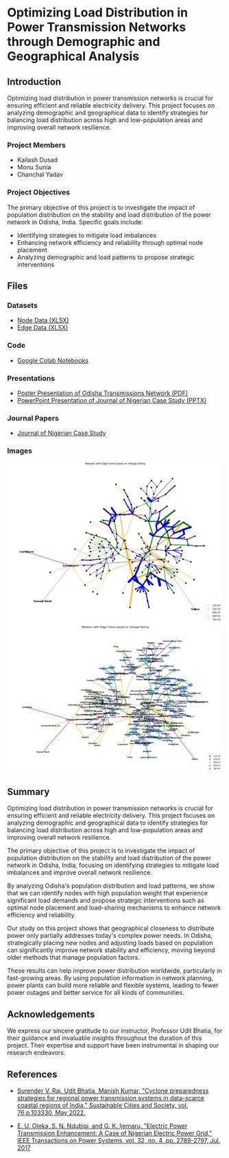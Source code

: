 # Optimizing Load Distribution in Power Transmission Networks through Demographic and Geographical Analysis

## Introduction 

Optimizing load distribution in power transmission networks is crucial for ensuring efficient and reliable electricity delivery. This project focuses on analyzing demographic and geographical data to identify strategies for balancing load distribution across high and low-population areas and improving overall network resilience.

### Project Members

- Kailash Dusad
- Monu Sunia
- Chanchal Yadav

### Project Objectives

The primary objective of this project is to investigate the impact of population distribution on the stability and load distribution of the power network in Odisha, India. Specific goals include:

- Identifying strategies to mitigate load imbalances
- Enhancing network efficiency and reliability through optimal node placement
- Analyzing demographic and load patterns to propose strategic interventions

## Files

### Datasets

- [Node Data (XLSX)](https://github.com/KailashDusad/Odisha-Power-transmission-network/blob/main/Node.xlsx)
- [Edge Data (XLSX)](https://github.com/KailashDusad/Odisha-Power-transmission-network/blob/main/Edge.xlsx)

### Code

- [Google Colab Notebooks](https://github.com/KailashDusad/Odisha-Power-transmission-network/blob/main/Odisha_Power_Transmission_Network.ipynb)

### Presentations

- [Poster Presentation of Odisha Transmissions Network (PDF)](https://github.com/KailashDusad/Odisha-Power-transmission-network/blob/main/Poster%20Presentation.pdf)
- [PowerPoint Presentation of Journal of Nigerian Case Study (PPTX)](https://github.com/KailashDusad/Odisha-Power-transmission-network/blob/main/Nigeria%20presentation.pptx)

### Journal Papers

- [Journal of Nigerian Case Study](https://www.researchgate.net/profile/Gerald-Ijemaru/publication/303587234_Electric_Power_Transmission_Enhancement_A_Case_of_Nigerian_Electric_Power_Grid/links/5749570908ae5bf2e63f00bc/Electric-Power-Transmission-Enhancement-A-Case-of-Nigerian-Electric-Power-Grid.pdf)

### Images

 ![Edges Colored According to type of Transsmission Line](https://github.com/KailashDusad/Odisha-Power-transmission-network/blob/main/endge%20colored.jpg)
 ![Network According to Geo Layout](https://github.com/KailashDusad/Odisha-Power-transmission-network/blob/main/network%20with%20latLong.jpg)

## Summary

Optimizing load distribution in power transmission networks is crucial for ensuring efficient and reliable electricity delivery. This project focuses on analyzing demographic and geographical data to identify strategies for balancing load distribution across high and low-population areas and improving overall network resilience.

The primary objective of this project is to investigate the impact of population distribution on the stability and load distribution of the power network in Odisha, India, focusing on identifying strategies to mitigate load imbalances and improve overall network resilience.

By analyzing Odisha's population distribution and load patterns, we show that we can identify nodes with high population weight that experience significant load demands and propose strategic interventions such as optimal node placement and load-sharing mechanisms to enhance network efficiency and reliability.

Our study on this project shows that geographical closeness to distribute power only partially addresses today's complex power needs. In Odisha, strategically placing new nodes and adjusting loads based on population can significantly improve network stability and efficiency, moving beyond older methods that manage population factors.

These results can help improve power distribution worldwide, particularly in fast-growing areas. By using population information in network planning, power plants can build more reliable and flexible systems, leading to fewer power outages and better service for all kinds of communities.

## Acknowledgements

We express our sincere gratitude to our instructor, Professor Udit Bhatia, for their guidance and invaluable insights throughout the duration of this project. Their expertise and support have been instrumental in shaping our research endeavors.


## References

- [Surender V. Raj, Udit Bhatia, Manish Kumar, "Cyclone preparedness strategies for regional power transmission systems in data-scarce coastal regions of India," Sustainable Cities and Society, vol. 76,p.103330, May 2022.](https://www.sciencedirect.com/science/article/abs/pii/S2212420922001765)

- [E. U. Oleka, S. N. Ndubisi, and G. K. Ijemaru, "Electric Power Transmission Enhancement: A Case of Nigerian Electric Power Grid," IEEE Transactions on Power Systems, vol. 32, no. 4, pp. 2789-2797, Jul. 2017](https://www.researchgate.net/profile/Gerald-Ijemaru/publication/303587234_Electric_Power_Transmission_Enhancement_A_Case_of_Nigerian_Electric_Power_Grid/links/5749570908ae5bf2e63f00bc/Electric-Power-Transmission-Enhancement-A-Case-of-Nigerian-Electric-Power-Grid.pdf)
